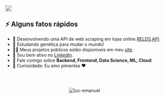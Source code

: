
<a href="https://www.linkedin.com/in/lucas-ribeiro-2ba4101a2/" target="_blank">
  <img align="left" alt="Lucas Ribeiro LinkedIn" width="22px" src="https://cdn.tomondre.com/icons/linkedinn.svg" />
</a>

</br>

<div>
  <h2>⚡️ Alguns fatos rápidos</h2>
  <ul>
    <li>👀 Desenvolvendo uma API de web scraping em lojas online <a target="_blank" href="https://github.com/Luc-emanuel/relds">RELDS API</a>.</li>
    <li>🧐 Estudando genética para mudar o mundo!</li>
    <li>👨‍💻 Meus projetos públicos estão disponíveis em meu <a target="_blank" href="https://luc-emanuel.github.io/luc-portfolio/">site</a>.</li>
    <li>📝 Sou bem ativo no <a target="_blank" href="https://www.linkedin.com/in/lucas-ribeiro-2ba4101a2/">LinkedIn</a>.</li>
    <li>💬 Fale comigo sobre <strong>Backend, Frontend, Data Science, ML, Cloud</strong>.</li>
    <li>🎉 Curiosidade: Eu amo pimentas ❤️</li>
  </ul>
</div>

</br>
</br>

<p align="center"> <img src="https://github-readme-stats.vercel.app/api?username=luc-emanuel&show_icons=true&theme=great-gatsby" alt="luc-emanuel" />
